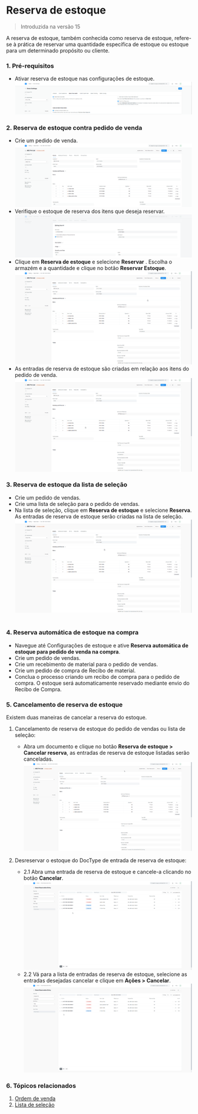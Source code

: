 # Reserva de estoque




> Introduzida na versão 15
> 
> 

A reserva de estoque, também conhecida como reserva de estoque, refere-se à prática de reservar uma quantidade específica de estoque ou estoque para um determinado propósito ou cliente.

### 1. Pré-requisitos

* Ativar reserva de estoque nas configurações de estoque. ![stock-settings](/files/stock-settings.png)![]()

### 2. Reserva de estoque contra pedido de venda

* Crie um pedido de venda. ![sales-order](/files/sales-ordere027b8.png)![]()
* Verifique o estoque de reserva dos itens que deseja reservar. ![sales-order-item](/files/sales-order-item.png)![]()
* Clique em **Reserva de estoque** e selecione **Reservar** . Escolha o armazém e a quantidade e clique no botão **Reservar Estoque**. ![sales-order-reserve](/files/sales-order-reserve.gif)![]()
* As entradas de reserva de estoque são criadas em relação aos itens do pedido de venda. ![stock-reservation-entries](/files/stock-reservation-entriesb9a114.gif)![]()

### 3. Reserva de estoque da lista de seleção

* Crie um pedido de vendas.
* Crie uma lista de seleção para o pedido de vendas.
* Na lista de seleção, clique em **Reserva de estoque** e selecione **Reserva**. As entradas de reserva de estoque serão criadas na lista de seleção. ![sales-order-pick-list-reserve](/files/sales-order-pick-list-reserve.gif) ![]()

### 4. Reserva automática de estoque na compra

* Navegue até Configurações de estoque e ative **Reserva automática de estoque para pedido de venda na compra**.
* Crie um pedido de vendas.
* Crie um recebimento de material para o pedido de vendas.
* Crie um pedido de compra de Recibo de material.
* Conclua o processo criando um recibo de compra para o pedido de compra. O estoque será automaticamente reservado mediante envio do Recibo de Compra.

### 5. Cancelamento de reserva de estoque

Existem duas maneiras de cancelar a reserva do estoque.

1. Cancelamento de reserva de estoque do pedido de vendas ou lista de seleção:


	* Abra um documento e clique no botão **Reserva de estoque > Cancelar reserva**, as entradas de reserva de estoque listadas serão canceladas. ![sales-order-unreserve](/files/sales-order-unreserve.gif)![]()
2. Desreservar o estoque do DocType de entrada de reserva de estoque: 


	* 2.1 Abra uma entrada de reserva de estoque e cancele-a clicando no botão **Cancelar**. ![stock-reservation-entry-cancel](/files/stock-reservation-entry-cancel.gif)![]()
	* 2.2 Vá para a lista de entradas de reserva de estoque, selecione as entradas desejadas cancelar e clique em **Ações > Cancelar**. ![stock-reservation-entries-cancel](/files/stock-reservation-entries-cancel.gif)![]()

### 6. Tópicos relacionados

1. [Ordem de venda](/docs/pt/selling/sales-order)
2. [Lista de seleção](/docs/pt/stock/pick-list)


